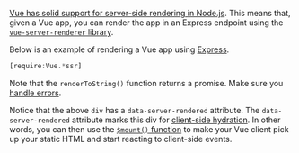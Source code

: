 [Vue has solid support for server-side rendering in Node.js](https://ssr.vuejs.org/guide/#installation). This means that, given a Vue app,
you can render the app in an Express endpoint using the [`vue-server-renderer` library](https://www.npmjs.com/package/vue-server-renderer).

Below is an example of rendering a Vue app using [Express](https://www.npmjs.com/package/express).

```javascript
[require:Vue.*ssr]
```

Note that the `renderToString()` function returns a promise. Make sure you [handle errors](https://thecodebarbarian.com/introducing-await-js-express-async-support-for-express-apps).

Notice that the above `div` has a `data-server-rendered` attribute. The `data-server-rendered` attribute marks this div for [client-side hydration](https://ssr.vuejs.org/guide/hydration.html). In other words, you can then use the [`$mount()` function](https://vuejs.org/v2/api/#vm-mount) to make your Vue client pick up your static HTML and start reacting to client-side events.